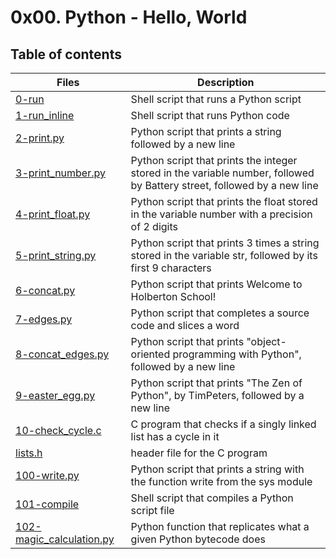 # 0x00. Python - Hello, World

## Table of contents
Files | Description
----- | -----------
[0-run](./0-run) | Shell script that runs a Python script
[1-run_inline](./1-run_inline) | Shell script that runs Python code
[2-print.py](./2-print.py) | Python script that prints a string followed by a new line
[3-print_number.py](./3-print_number.py) | Python script that prints the integer stored in the variable number, followed by Battery street, followed by a new line
[4-print_float.py](./4-print_float.py) | Python script that prints the float stored in the variable number with a precision of 2 digits
[5-print_string.py](./5-print_string.py) | Python script that prints 3 times a string stored in the variable str, followed by its first 9 characters
[6-concat.py](./6-concat.py) | Python script that prints Welcome to Holberton School!
[7-edges.py](./7-edges.py) | Python script that completes a source code and slices a word
[8-concat_edges.py](./8-concat_edges.py) | Python script that prints "object-oriented programming with Python", followed by a new line
[9-easter_egg.py](./9-easter_egg.py) | Python script that prints "The Zen of Python", by TimPeters, followed by a new line
[10-check_cycle.c](./10-check_cycle.c) | C program that checks if a singly linked list has a cycle in it
[lists.h](./lists.h) | header file for the C program
[100-write.py](./100-write.py) | Python script that prints a string with the function write from the sys module
[101-compile](./101-compile) | Shell script that compiles a Python script file
[102-magic_calculation.py](./102-magic_calculation.py) | Python function that replicates what a given Python bytecode does

